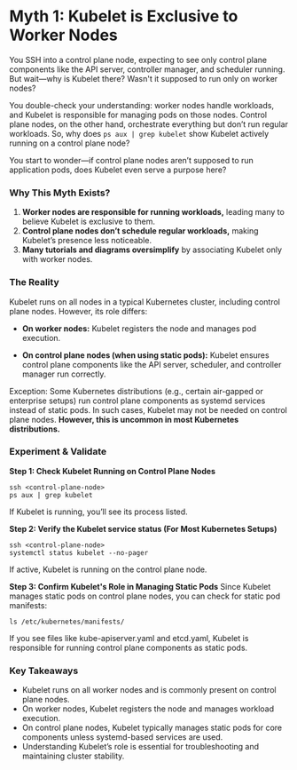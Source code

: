 # Myth 1: Kubelet is Exclusive to Worker Nodes


You SSH into a control plane node, expecting to see only control plane components like the API server, controller manager, and scheduler running. But wait—why is Kubelet there? Wasn't it supposed to run only on worker nodes?

You double-check your understanding: worker nodes handle workloads, and Kubelet is responsible for managing pods on those nodes. Control plane nodes, on the other hand, orchestrate everything but don’t run regular workloads. So, why does `ps aux | grep kubelet` show Kubelet actively running on a control plane node?

You start to wonder—if control plane nodes aren’t supposed to run application pods, does Kubelet even serve a purpose here?

### Why This Myth Exists?
1. **Worker nodes are responsible for running workloads,** leading many to believe Kubelet is exclusive to them.
2. **Control plane nodes don’t schedule regular workloads,** making Kubelet’s presence less noticeable.
3. **Many tutorials and diagrams oversimplify** by associating Kubelet only with worker nodes.

### The Reality
Kubelet runs on all nodes in a typical Kubernetes cluster, including control plane nodes. However, its role differs:

- **On worker nodes:** Kubelet registers the node and manages pod execution.

- **On control plane nodes (when using static pods):** Kubelet ensures control plane components like the API server, scheduler, and controller manager run correctly.

Exception: Some Kubernetes distributions (e.g., certain air-gapped or enterprise setups) run control plane components as systemd services instead of static pods. In such cases, Kubelet may not be needed on control plane nodes. **However, this is uncommon in most Kubernetes distributions.**

### Experiment & Validate
 
**Step 1: Check Kubelet Running on Control Plane Nodes**
```
ssh <control-plane-node>
ps aux | grep kubelet
```
If Kubelet is running, you’ll see its process listed.

**Step 2: Verify the Kubelet service status (For Most Kubernetes Setups)**
```
ssh <control-plane-node>
systemctl status kubelet --no-pager
```
If active, Kubelet is running on the control plane node.

**Step 3: Confirm Kubelet's Role in Managing Static Pods**
Since Kubelet manages static pods on control plane nodes, you can check for static pod manifests:
```
ls /etc/kubernetes/manifests/
```
If you see files like kube-apiserver.yaml and etcd.yaml, Kubelet is responsible for running control plane components as static pods.


### Key Takeaways
- Kubelet runs on all worker nodes and is commonly present on control plane nodes.
- On worker nodes, Kubelet registers the node and manages workload execution.
- On control plane nodes, Kubelet typically manages static pods for core components unless systemd-based services are used.
- Understanding Kubelet’s role is essential for troubleshooting and maintaining cluster stability.